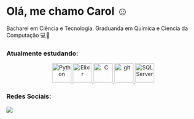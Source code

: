 <h1 align="left">Olá, me chamo Carol ☺️</h1>

Bacharel em Ciência e Tecnologia. 
Graduanda em Química e Ciencia da Computação 💻🧪

<h3 align="left">Atualmente estudando:</h3>

<p align="center"> <a href="https://www.python.org/" target="_blank" rel="noreferrer"> <img src="https://cdn.jsdelivr.net/gh/devicons/devicon/icons/python/python-original.svg" alt="Python" width="50" height="50"/> </a> <a href="https://elixir-lang.org/" target="_blank" rel="noreferrer"> <img src="https://cdn.jsdelivr.net/gh/devicons/devicon/icons/elixir/elixir-original.svg" alt="Elixir" width="50" height="50"/> </a> <a href="https://cplusplus.com/reference/clibrary/" target="_blank" rel="noreferrer"> <img src="https://cdn.jsdelivr.net/gh/devicons/devicon/icons/c/c-original.svg" alt="C" width="50" height="50"/> </a> <a href="https://git-scm.com/" target="_blank" rel="noreferrer"> <img src="https://www.vectorlogo.zone/logos/git-scm/git-scm-icon.svg" alt="git" width="50" height="50"/> </a> <a href="https://www.microsoft.com/pt-br/sql-server/sql-server-2019" target="_blank" rel="noreferrer"> <img src="https://cdn.jsdelivr.net/gh/devicons/devicon/icons/microsoftsqlserver/microsoftsqlserver-plain-wordmark.svg" alt="SQLServer" width="50" height="50"/> </a></p>

<h3 align="left">Redes Sociais:</h3>
    
   <div> <a href="https://www.linkedin.com/in/carollyny/"><img src="https://img.shields.io/badge/-LinkedIn-%230077B5?style=for-the-badge&logo=linkedin&logoColor=white" target="_blank"></a> </div>
 
    
 
